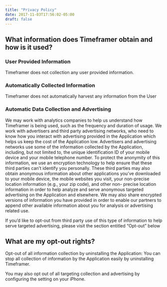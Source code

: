 ```yaml
---
title: "Privacy Policy"
date: 2017-11-03T17:56:02-05:00
draft: false
---
```

## What information does Timeframer obtain and how is it used?

### User Provided Information
Timeframer does not collection any user provided information.

### Automatically Collected Information
Timeframer does not automatically harvest any information from the User

### Automatic Data Collection and Advertising

We may work with analytics companies to help us understand how Timeframer is being used, such as the frequency and duration of usage. We work with advertisers and third party advertising networks, who need to know how you interact with advertising provided in the Application which helps us keep the cost of the Application low. Advertisers and advertising networks use some of the information collected by the Application, including, but not limited to, the unique identification ID of your mobile device and your mobile telephone number. To protect the anonymity of this information, we use an encryption technology to help ensure that these third parties can’t identify you personally. These third parties may also obtain anonymous information about other applications you’ve downloaded to your mobile device, the mobile websites you visit, your non-precise location information (e.g., your zip code), and other non- precise location information in order to help analyze and serve anonymous targeted advertising on the Application and elsewhere. We may also share encrypted versions of information you have provided in order to enable our partners to append other available information about you for analysis or advertising related use.

If you’d like to opt-out from third party use of this type of information to help serve targeted advertising, please visit the section entitled “Opt-out” below

## What are my opt-out rights?

Opt-out of all information collection by uninstalling the Application: You can stop all collection of information by the Application easily by uninstalling Timeframer.

You may also opt out of all targeting collection and advertising by configuring the setting on your iPhone.
